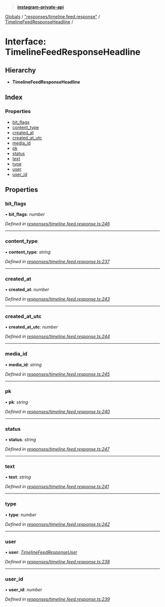 > **[instagram-private-api](../README.md)**

[Globals](../README.md) / ["responses/timeline.feed.response"](../modules/_responses_timeline_feed_response_.md) / [TimelineFeedResponseHeadline](_responses_timeline_feed_response_.timelinefeedresponseheadline.md) /

# Interface: TimelineFeedResponseHeadline

## Hierarchy

* **TimelineFeedResponseHeadline**

## Index

### Properties

* [bit_flags](_responses_timeline_feed_response_.timelinefeedresponseheadline.md#bit_flags)
* [content_type](_responses_timeline_feed_response_.timelinefeedresponseheadline.md#content_type)
* [created_at](_responses_timeline_feed_response_.timelinefeedresponseheadline.md#created_at)
* [created_at_utc](_responses_timeline_feed_response_.timelinefeedresponseheadline.md#created_at_utc)
* [media_id](_responses_timeline_feed_response_.timelinefeedresponseheadline.md#media_id)
* [pk](_responses_timeline_feed_response_.timelinefeedresponseheadline.md#pk)
* [status](_responses_timeline_feed_response_.timelinefeedresponseheadline.md#status)
* [text](_responses_timeline_feed_response_.timelinefeedresponseheadline.md#text)
* [type](_responses_timeline_feed_response_.timelinefeedresponseheadline.md#type)
* [user](_responses_timeline_feed_response_.timelinefeedresponseheadline.md#user)
* [user_id](_responses_timeline_feed_response_.timelinefeedresponseheadline.md#user_id)

## Properties

###  bit_flags

• **bit_flags**: *number*

*Defined in [responses/timeline.feed.response.ts:246](https://github.com/dilame/instagram-private-api/blob/173bc62/src/responses/timeline.feed.response.ts#L246)*

___

###  content_type

• **content_type**: *string*

*Defined in [responses/timeline.feed.response.ts:237](https://github.com/dilame/instagram-private-api/blob/173bc62/src/responses/timeline.feed.response.ts#L237)*

___

###  created_at

• **created_at**: *number*

*Defined in [responses/timeline.feed.response.ts:243](https://github.com/dilame/instagram-private-api/blob/173bc62/src/responses/timeline.feed.response.ts#L243)*

___

###  created_at_utc

• **created_at_utc**: *number*

*Defined in [responses/timeline.feed.response.ts:244](https://github.com/dilame/instagram-private-api/blob/173bc62/src/responses/timeline.feed.response.ts#L244)*

___

###  media_id

• **media_id**: *string*

*Defined in [responses/timeline.feed.response.ts:245](https://github.com/dilame/instagram-private-api/blob/173bc62/src/responses/timeline.feed.response.ts#L245)*

___

###  pk

• **pk**: *string*

*Defined in [responses/timeline.feed.response.ts:240](https://github.com/dilame/instagram-private-api/blob/173bc62/src/responses/timeline.feed.response.ts#L240)*

___

###  status

• **status**: *string*

*Defined in [responses/timeline.feed.response.ts:247](https://github.com/dilame/instagram-private-api/blob/173bc62/src/responses/timeline.feed.response.ts#L247)*

___

###  text

• **text**: *string*

*Defined in [responses/timeline.feed.response.ts:241](https://github.com/dilame/instagram-private-api/blob/173bc62/src/responses/timeline.feed.response.ts#L241)*

___

###  type

• **type**: *number*

*Defined in [responses/timeline.feed.response.ts:242](https://github.com/dilame/instagram-private-api/blob/173bc62/src/responses/timeline.feed.response.ts#L242)*

___

###  user

• **user**: *[TimelineFeedResponseUser](_responses_timeline_feed_response_.timelinefeedresponseuser.md)*

*Defined in [responses/timeline.feed.response.ts:238](https://github.com/dilame/instagram-private-api/blob/173bc62/src/responses/timeline.feed.response.ts#L238)*

___

###  user_id

• **user_id**: *number*

*Defined in [responses/timeline.feed.response.ts:239](https://github.com/dilame/instagram-private-api/blob/173bc62/src/responses/timeline.feed.response.ts#L239)*
